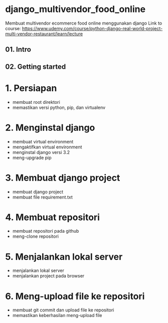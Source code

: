 # django_multivendor_food_online

Membuat multivendor ecommerce food online menggunakan django
Link to course:
https://www.udemy.com/course/python-django-real-world-project-multi-vendor-restaurant/learn/lecture

## 01. Intro

## 02. Getting started

# 1. Persiapan

- membuat root direktori
- memastikan versi python, pip, dan virtualenv

# 2. Menginstal django

- membuat virtual environment
- mengaktifkan virtual environment
- menginstal django versi 3.2
- meng-upgrade pip

# 3. Membuat django project

- membuat django project
- membuat file requirement.txt

# 4. Membuat repositori

- membuat repositori pada github
- meng-clone repositori

# 5. Menjalankan lokal server

- menjalankan lokal server
- menjalankan project pada browser

# 6. Meng-upload file ke repositori

- membuat git commit dan upload file ke repositori
- memastikan keberhasilan meng-upload file
